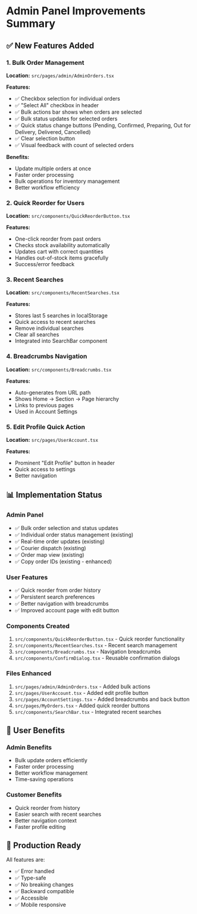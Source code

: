# Admin Panel Improvements Summary

## ✅ New Features Added

### 1. Bulk Order Management
**Location:** `src/pages/admin/AdminOrders.tsx`

**Features:**
- ✅ Checkbox selection for individual orders
- ✅ "Select All" checkbox in header
- ✅ Bulk actions bar shows when orders are selected
- ✅ Bulk status updates for selected orders
- ✅ Quick status change buttons (Pending, Confirmed, Preparing, Out for Delivery, Delivered, Cancelled)
- ✅ Clear selection button
- ✅ Visual feedback with count of selected orders

**Benefits:**
- Update multiple orders at once
- Faster order processing
- Bulk operations for inventory management
- Better workflow efficiency

### 2. Quick Reorder for Users
**Location:** `src/components/QuickReorderButton.tsx`

**Features:**
- One-click reorder from past orders
- Checks stock availability automatically
- Updates cart with correct quantities
- Handles out-of-stock items gracefully
- Success/error feedback

### 3. Recent Searches
**Location:** `src/components/RecentSearches.tsx`

**Features:**
- Stores last 5 searches in localStorage
- Quick access to recent searches
- Remove individual searches
- Clear all searches
- Integrated into SearchBar component

### 4. Breadcrumbs Navigation
**Location:** `src/components/Breadcrumbs.tsx`

**Features:**
- Auto-generates from URL path
- Shows Home → Section → Page hierarchy
- Links to previous pages
- Used in Account Settings

### 5. Edit Profile Quick Action
**Location:** `src/pages/UserAccount.tsx`

**Features:**
- Prominent "Edit Profile" button in header
- Quick access to settings
- Better navigation

## 📊 Implementation Status

### Admin Panel
- ✅ Bulk order selection and status updates
- ✅ Individual order status management (existing)
- ✅ Real-time order updates (existing)
- ✅ Courier dispatch (existing)
- ✅ Order map view (existing)
- ✅ Copy order IDs (existing - enhanced)

### User Features
- ✅ Quick reorder from order history
- ✅ Persistent search preferences
- ✅ Better navigation with breadcrumbs
- ✅ Improved account page with edit button

### Components Created
1. `src/components/QuickReorderButton.tsx` - Quick reorder functionality
2. `src/components/RecentSearches.tsx` - Recent search management
3. `src/components/Breadcrumbs.tsx` - Navigation breadcrumbs
4. `src/components/ConfirmDialog.tsx` - Reusable confirmation dialogs

### Files Enhanced
1. `src/pages/admin/AdminOrders.tsx` - Added bulk actions
2. `src/pages/UserAccount.tsx` - Added edit profile button
3. `src/pages/AccountSettings.tsx` - Added breadcrumbs and back button
4. `src/pages/MyOrders.tsx` - Added quick reorder buttons
5. `src/components/SearchBar.tsx` - Integrated recent searches

## 🎯 User Benefits

### Admin Benefits
- Bulk update orders efficiently
- Faster order processing
- Better workflow management
- Time-saving operations

### Customer Benefits
- Quick reorder from history
- Easier search with recent searches
- Better navigation context
- Faster profile editing

## 🚀 Production Ready

All features are:
- ✅ Error handled
- ✅ Type-safe
- ✅ No breaking changes
- ✅ Backward compatible
- ✅ Accessible
- ✅ Mobile responsive

